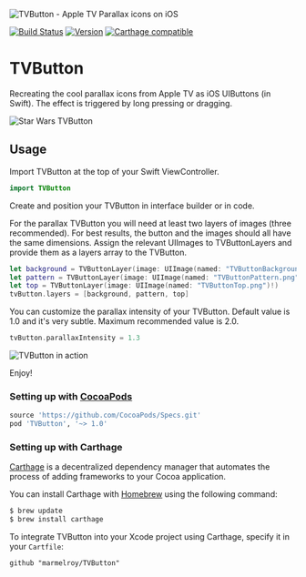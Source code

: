 ![TVButton - Apple TV Parallax icons on iOS](https://cloud.githubusercontent.com/assets/889949/11056798/b0b54632-8785-11e5-8ef2-af9c579815f9.png)

[![Build Status](https://travis-ci.org/marmelroy/TVButton.svg?branch=master)](https://travis-ci.org/marmelroy/TVButton) [![Version](http://img.shields.io/cocoapods/v/TVButton.svg)](http://cocoapods.org/?q=TVButton)
[![Carthage compatible](https://img.shields.io/badge/Carthage-compatible-4BC51D.svg?style=flat)](https://github.com/Carthage/Carthage)

# TVButton
Recreating the cool parallax icons from Apple TV as iOS UIButtons (in Swift). The effect is triggered by long pressing or dragging.

![Star Wars TVButton](http://i.giphy.com/xTiTnCqL5arYHW92Lu.gif)

## Usage

Import TVButton at the top of your Swift ViewController.

```swift
import TVButton
```

Create and position your TVButton in interface builder or in code.

For the parallax TVButton you will need at least two layers of images (three recommended). For best results, the button and the images should all have the same dimensions. Assign the relevant UIImages to TVButtonLayers and provide them as a layers array to the TVButton.
```swift
let background = TVButtonLayer(image: UIImage(named: "TVButtonBackground.png")!)
let pattern = TVButtonLayer(image: UIImage(named: "TVButtonPattern.png")!)
let top = TVButtonLayer(image: UIImage(named: "TVButtonTop.png")!)
tvButton.layers = [background, pattern, top]
```

You can customize the parallax intensity of your TVButton. Default value is 1.0 and it's very subtle. Maximum recommended value is 2.0.
```swift
tvButton.parallaxIntensity = 1.3
```

![TVButton in action](http://i.giphy.com/l0O9zc8b49oDi209y.gif)

Enjoy!

### Setting up with [CocoaPods](http://cocoapods.org/?q=TVButton)
```ruby
source 'https://github.com/CocoaPods/Specs.git'
pod 'TVButton', '~> 1.0'
```

### Setting up with Carthage

[Carthage](https://github.com/Carthage/Carthage) is a decentralized dependency manager that automates the process of adding frameworks to your Cocoa application.

You can install Carthage with [Homebrew](http://brew.sh/) using the following command:

```bash
$ brew update
$ brew install carthage
```

To integrate TVButton into your Xcode project using Carthage, specify it in your `Cartfile`:

```ogdl
github "marmelroy/TVButton"
```
